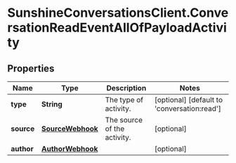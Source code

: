 # SunshineConversationsClient.ConversationReadEventAllOfPayloadActivity

## Properties

Name | Type | Description | Notes
------------ | ------------- | ------------- | -------------
**type** | **String** | The type of activity. | [optional] [default to &#39;conversation:read&#39;]
**source** | [**SourceWebhook**](SourceWebhook.md) | The source of the activity. | [optional] 
**author** | [**AuthorWebhook**](AuthorWebhook.md) |  | [optional] 


